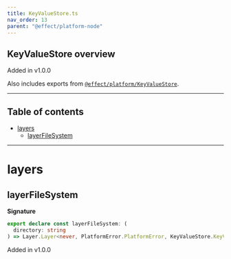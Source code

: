 ```yaml
---
title: KeyValueStore.ts
nav_order: 13
parent: "@effect/platform-node"
---
```


## KeyValueStore overview

Added in v1.0.0

Also includes exports from [`@effect/platform/KeyValueStore`](https://effect-ts.github.io/platform/platform/KeyValueStore.ts.html).

---

<h2 class="text-delta">Table of contents</h2>

- [layers](#layers)
  - [layerFileSystem](#layerfilesystem)

---

# layers

## layerFileSystem

**Signature**

```ts
export declare const layerFileSystem: (
  directory: string
) => Layer.Layer<never, PlatformError.PlatformError, KeyValueStore.KeyValueStore>
```

Added in v1.0.0
